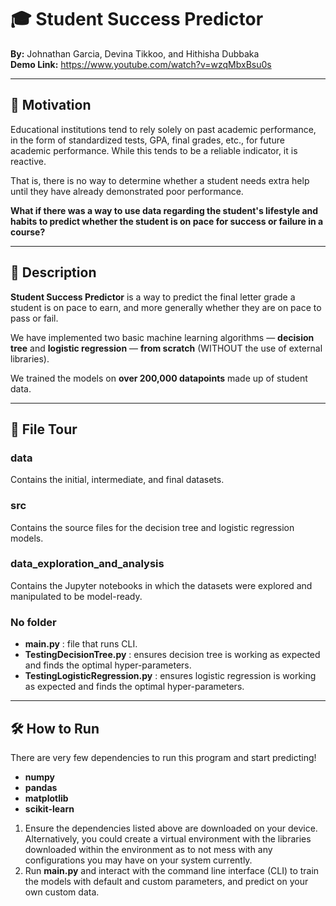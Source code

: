 # 🎓 Student Success Predictor  
**By:** Johnathan Garcia, Devina Tikkoo, and Hithisha Dubbaka  
**Demo Link:** https://www.youtube.com/watch?v=wzqMbxBsu0s  

---

## 🚀 Motivation  
Educational institutions tend to rely solely on past academic performance, in the form of standardized tests, GPA, final grades, etc., for future academic performance. While this tends to be a reliable indicator, it is reactive.  

That is, there is no way to determine whether a student needs extra help until they have already demonstrated poor performance.  

**What if there was a way to use data regarding the student's lifestyle and habits to predict whether the student is on pace for success or failure in a course?**

---

## 📖 Description  
**Student Success Predictor** is a way to predict the final letter grade a student is on pace to earn, and more generally whether they are on pace to pass or fail.  

We have implemented two basic machine learning algorithms — **decision tree** and **logistic regression** — **from scratch** (WITHOUT the use of external libraries).  

We trained the models on **over 200,000 datapoints** made up of student data.  

---

## 📂 File Tour  

### **data**  
Contains the initial, intermediate, and final datasets.  

### **src**  
Contains the source files for the decision tree and logistic regression models.  

### **data_exploration_and_analysis**  
Contains the Jupyter notebooks in which the datasets were explored and manipulated to be model-ready.  

### **No folder**  
- **main.py** : file that runs CLI.  
- **TestingDecisionTree.py** : ensures decision tree is working as expected and finds the optimal hyper-parameters.  
- **TestingLogisticRegression.py** : ensures logistic regression is working as expected and finds the optimal hyper-parameters.  

---

## 🛠️ How to Run  

There are very few dependencies to run this program and start predicting!  

- **numpy**  
- **pandas**  
- **matplotlib**  
- **scikit-learn**  

1. Ensure the dependencies listed above are downloaded on your device. Alternatively, you could create a virtual environment with the libraries downloaded within the environment as to not mess with any configurations you may have on your system currently.  
2. Run **main.py** and interact with the command line interface (CLI) to train the models with default and custom parameters, and predict on your own custom data.  

